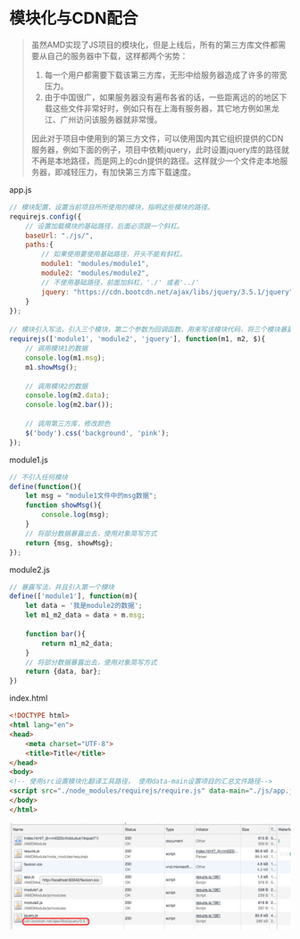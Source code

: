 # 模块化与CDN配合 

> 虽然AMD实现了JS项目的模块化，但是上线后，所有的第三方库文件都需要从自己的服务器中下载，这样都两个劣势：
>
> 1. 每一个用户都需要下载该第三方库，无形中给服务器造成了许多的带宽压力。
> 2. 由于中国很广，如果服务器没有遍布各省的话，一些距离远的的地区下载这些文件非常好时，例如只有在上海有服务器，其它地方例如黑龙江、广州访问该服务器就非常慢。
>
> 因此对于项目中使用到的第三方文件，可以使用国内其它组织提供的CDN服务器，例如下面的例子，项目中依赖jquery，此时设置jquery库的路径就不再是本地路径，而是网上的cdn提供的路径。这样就少一个文件走本地服务器，即减轻压力，有加快第三方库下载速度。

app.js

```javascript
// 模块配置，设置当前项目所所使用的模块，指明这些模块的路径。
requirejs.config({
    // 设置加载模块的基础路径，后面必须跟一个斜杠。
    baseUrl: "./js/",
    paths:{
        // 如果使用要使用基础路径，开头不能有斜杠。
        module1: "modules/module1",
        module2: "modules/module2",
        // 不使用基础路径，前面加斜杠，'./' 或者'../'
        jquery: "https://cdn.bootcdn.net/ajax/libs/jquery/3.5.1/jquery"
    }
});

// 模块引入写法，引入三个模块，第二个参数为回调函数，用来写该模块代码，将三个模块暴露的内容使用参数接收
requirejs(['module1', 'module2', 'jquery'], function(m1, m2, $){
    // 调用模块1的数据
    console.log(m1.msg);
    m1.showMsg();

    // 调用模块2的数据
    console.log(m2.data);
    console.log(m2.bar());

    // 调用第三方库，修改颜色
    $('body').css('background', 'pink');
});

```



module1.js

```javascript
// 不引入任何模块
define(function(){
    let msg = "module1文件中的msg数据";
    function showMsg(){
        console.log(msg);
    }
    // 将部分数据暴露出去，使用对象简写方式
    return {msg, showMsg};
});
```

module2.js

```javascript
// 暴露写法，并且引入第一个模块
define(['module1'], function(m){
    let data = '我是module2的数据';
    let m1_m2_data = data + m.msg;

    function bar(){
        return m1_m2_data;
    }
    // 将部分数据暴露出去，使用对象简写方式
    return {data, bar};
})
```

index.html

```html
<!DOCTYPE html>
<html lang="en">
<head>
    <meta charset="UTF-8">
    <title>Title</title>
</head>
<body>
<!-- 使用src设置模块化翻译工具路径， 使用data-main设置项目的汇总文件路径-->
<script src="./node_modules/requirejs/require.js" data-main="./js/app.js"></script>
</body>
</html>
```

![image-20210113110852051](media/008-AMD模块化与CDN配合/image-20210113110852051.png)
